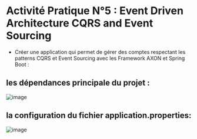 # Activité Pratique N°5 : Event Driven Architecture CQRS and Event Sourcing
* Créer une application qui permet de gérer des comptes respectant les patterns CQRS et Event Sourcing avec les Framework AXON et Spring Boot :
## les dépendances  principale  du projet :

![image](https://user-images.githubusercontent.com/73759527/209236416-fb608de1-75f6-4951-94b2-425ec664b41f.png)

## la configuration du fichier application.properties:

![image](https://user-images.githubusercontent.com/73759527/209236498-f62239ef-faa9-4990-94f1-df284b09a454.png)

